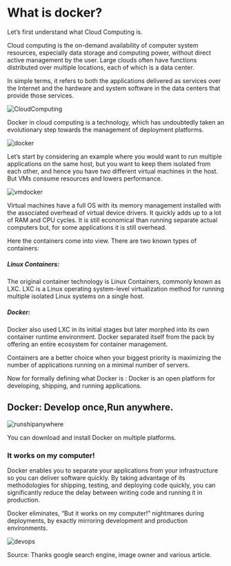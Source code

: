 <h1>What is docker?</h1>

Let’s first understand what Cloud Computing is.

Cloud computing is the on-demand availability of computer system resources, especially data storage and computing power, without direct active management by the user. Large clouds often have functions distributed over multiple locations, each of which is a data center.

In simple terms, it refers to both the applications delivered as services over the Internet and the hardware and system software in the data centers that provide those services.

![CloudComputing](https://github.com/gvinothan/Docker/assets/43309736/0cf8cbd6-919b-42a2-a264-9dc549abef10)

Docker in cloud computing is a technology, which has undoubtedly taken an evolutionary step towards the management of deployment platforms.

![docker](https://github.com/gvinothan/Docker/assets/43309736/5a16bb90-5164-4fea-9675-44e23a740b83)

Let’s start by considering an example where you would want to run multiple applications on the same host, but you want to keep them isolated from each other, and hence you have two different virtual machines in the host. But VMs consume resources and lowers performance.

![vmdocker](https://github.com/gvinothan/Docker/assets/43309736/13a218bc-aa5c-4059-8b45-1f1716c0fc77)


Virtual machines have a full OS with its memory management installed with the associated overhead of virtual device drivers. It quickly adds up to a lot of RAM and CPU cycles. It is still economical than running separate actual computers but, for some applications it is still overhead.

Here the containers come into view. There are two known types of containers:

<h5>Linux Containers:</h5> The original container technology is Linux Containers, commonly known as LXC. LXC is a Linux operating system-level virtualization method for running multiple isolated Linux systems on a single host.
<h5>Docker:</h5> Docker also used LXC in its initial stages but later morphed into its own container runtime environment. Docker separated itself from the pack by offering an entire ecosystem for container management.

Containers are a better choice when your biggest priority is maximizing the number of applications running on a minimal number of servers.

Now for formally defining what Docker is :
Docker is an open platform for developing, shipping, and running applications.

<h2>Docker: Develop once,Run anywhere.</h2>


![runshipanywhere](https://github.com/gvinothan/Docker/assets/43309736/6fb1badb-f056-4d26-baf7-08cfa9beb91e)

You can download and install Docker on multiple platforms.

<h3>It works on my computer!</h3>

Docker enables you to separate your applications from your infrastructure so you can deliver software quickly. By taking advantage of its methodologies for shipping, testing, and deploying code quickly, you can significantly reduce the delay between writing code and running it in production.

Docker eliminates, “But it works on my computer!” nightmares during deployments, by exactly mirroring development and production environments.


![devops](https://github.com/gvinothan/Docker/assets/43309736/d39e8ba0-c00e-4e7a-a78f-ab14b839205c)


Source: Thanks google search engine, image owner and various article.
